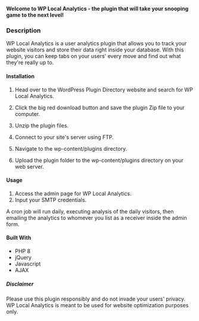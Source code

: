 **Welcome to WP Local Analytics - the plugin that will take your snooping game to the next level!**

### Description

WP Local Analytics is a user analytics plugin that allows you to track your website visitors and store their data right inside your database. With this plugin, you can keep tabs on your users' every move and find out what they're really up to.

#### Installation
1. Head over to the WordPress Plugin Directory website and search for WP Local Analytics.

2. Click the big red download button and save the plugin Zip file to your computer.
3. Unzip the plugin files.
4. Connect to your site's server using FTP.
5. Navigate to the wp-content/plugins directory.
6. Upload the plugin folder to the wp-content/plugins directory on your web server.

#### Usage
1. Access the admin page for WP Local Analytics.
2. Input your SMTP credentials.

A cron job will run daily, executing analysis of the daily visitors, then emailing the analytics to whomever you list as a receiver inside the admin form.

#### Built With

* PHP 8
* jQuery
* Javascript
* AJAX

##### Disclaimer

Please use this plugin responsibly and do not invade your users' privacy. WP Local Analytics is meant to be used for website optimization purposes only.
